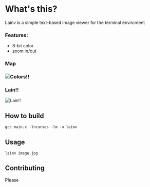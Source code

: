 <h1> What's this? </h1>

Lainv is a simple text-based image viewer for the terminal enviroment

<h3>Features:</h3>

* 8-bit color
* zoom in/out

<h3>Map<h3>
  
![Colors!!](https://i.imgur.com/PwvSHNd.png)

  <h3>Lain!!</h3>
  
![Lain!!](https://i.imgur.com/scUcd41.png)

<h2> How to build </h2>

```
gcc main.c -lncurses -lm -o lainv
```

<h2> Usage </h2>

```
lainv image.jpg
```

<h2> Contributing </h2>

Please
